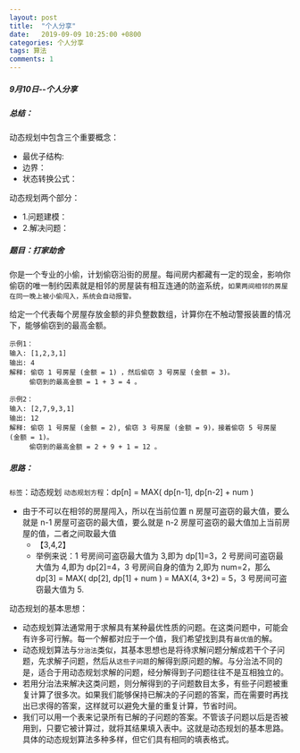 ```yaml
---
layout: post
title:  "个人分享"
date:   2019-09-09 10:25:00 +0800
categories: 个人分享
tags: 算法
comments: 1
---
```




##### 9月10日--个人分享

##### 总结：

动态规划中包含三个重要概念：

* 最优子结构:
* 边界：
* 状态转换公式：

动态规划两个部分：

* 1.问题建模：
* 2.解决问题：


##### 题目：打家劫舍

​		你是一个专业的小偷，计划偷窃沿街的房屋。每间房内都藏有一定的现金，影响你偷窃的唯一制约因素就是相邻的房屋装有相互连通的防盗系统，`如果两间相邻的房屋在同一晚上被小偷闯入，系统会自动报警。`

​		给定一个代表每个房屋存放金额的非负整数数组，计算你在不触动警报装置的情况下，能够偷窃到的最高金额。

```
示例1：
输入: [1,2,3,1]
输出: 4
解释: 偷窃 1 号房屋 (金额 = 1) ，然后偷窃 3 号房屋 (金额 = 3)。
     偷窃到的最高金额 = 1 + 3 = 4 。
```

```
示例2：
输入: [2,7,9,3,1]
输出: 12
解释: 偷窃 1 号房屋 (金额 = 2), 偷窃 3 号房屋 (金额 = 9)，接着偷窃 5 号房屋 (金额 = 1)。
     偷窃到的最高金额 = 2 + 9 + 1 = 12 。
```



##### 思路：

`标签`：动态规划
`动态规划方程`：dp[n] = MAX( dp[n-1], dp[n-2] + num )

* 由于不可以在相邻的房屋闯入，所以在当前位置 n 房屋可盗窃的最大值，要么就是 n-1 房屋可盗窃的最大值，要么就是 n-2 房屋可盗窃的最大值加上当前房屋的值，二者之间取最大值
  * 【3,4,2】
  * 举例来说：1 号房间可盗窃最大值为 3,即为 dp[1]=3，2 号房间可盗窃最大值为 4,即为 dp[2]=4，3 号房间自身的值为 2,即为 num=2，那么 dp[3] = MAX( dp[2], dp[1] + num ) = MAX(4, 3+2) = 5，3 号房间可盗窃最大值为 5.



动态规划的基本思想：

* 动态规划算法通常用于求解具有某种最优性质的问题。在这类问题中，可能会有许多可行解。每一个解都对应于一个值，我们希望找到具有`最优值`的解。
* 动态规划算法与`分治法`类似，其基本思想也是将待求解问题分解成若干个子问题，先求解子问题，然后从`这些子问题`的解得到原问题的解。与分治法不同的是，适合于用动态规划求解的问题，经分解得到子问题往往不是互相独立的。
* 若用分治法来解决这类问题，则分解得到的子问题数目太多，有些子问题被重复计算了很多次。如果我们能够保持已解决的子问题的答案，而在需要时再找出已求得的答案，这样就可以避免大量的重复计算，节省时间。
* 我们可以用一个表来记录所有已解的子问题的答案。不管该子问题以后是否被用到，只要它被计算过，就将其结果填入表中。这就是动态规划的基本思路。具体的动态规划算法多种多样，但它们具有相同的填表格式。

